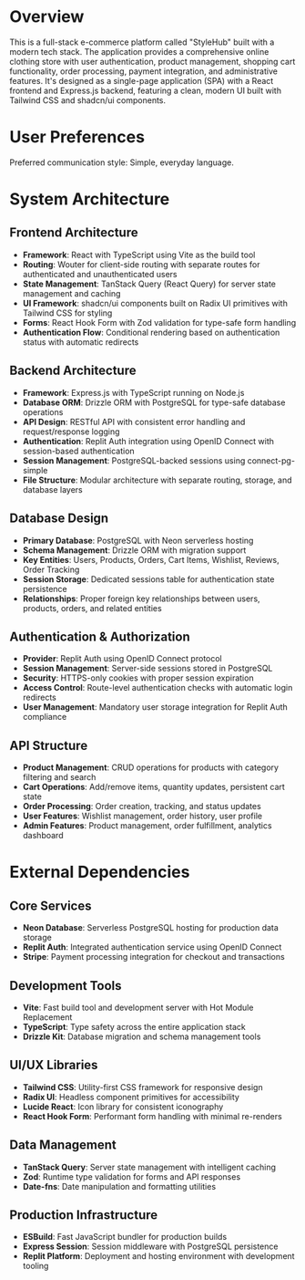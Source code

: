 # Overview

This is a full-stack e-commerce platform called "StyleHub" built with a modern tech stack. The application provides a comprehensive online clothing store with user authentication, product management, shopping cart functionality, order processing, payment integration, and administrative features. It's designed as a single-page application (SPA) with a React frontend and Express.js backend, featuring a clean, modern UI built with Tailwind CSS and shadcn/ui components.

# User Preferences

Preferred communication style: Simple, everyday language.

# System Architecture

## Frontend Architecture
- **Framework**: React with TypeScript using Vite as the build tool
- **Routing**: Wouter for client-side routing with separate routes for authenticated and unauthenticated users
- **State Management**: TanStack Query (React Query) for server state management and caching
- **UI Framework**: shadcn/ui components built on Radix UI primitives with Tailwind CSS for styling
- **Forms**: React Hook Form with Zod validation for type-safe form handling
- **Authentication Flow**: Conditional rendering based on authentication status with automatic redirects

## Backend Architecture
- **Framework**: Express.js with TypeScript running on Node.js
- **Database ORM**: Drizzle ORM with PostgreSQL for type-safe database operations
- **API Design**: RESTful API with consistent error handling and request/response logging
- **Authentication**: Replit Auth integration using OpenID Connect with session-based authentication
- **Session Management**: PostgreSQL-backed sessions using connect-pg-simple
- **File Structure**: Modular architecture with separate routing, storage, and database layers

## Database Design
- **Primary Database**: PostgreSQL with Neon serverless hosting
- **Schema Management**: Drizzle ORM with migration support
- **Key Entities**: Users, Products, Orders, Cart Items, Wishlist, Reviews, Order Tracking
- **Session Storage**: Dedicated sessions table for authentication state persistence
- **Relationships**: Proper foreign key relationships between users, products, orders, and related entities

## Authentication & Authorization
- **Provider**: Replit Auth using OpenID Connect protocol
- **Session Management**: Server-side sessions stored in PostgreSQL
- **Security**: HTTPS-only cookies with proper session expiration
- **Access Control**: Route-level authentication checks with automatic login redirects
- **User Management**: Mandatory user storage integration for Replit Auth compliance

## API Structure
- **Product Management**: CRUD operations for products with category filtering and search
- **Cart Operations**: Add/remove items, quantity updates, persistent cart state
- **Order Processing**: Order creation, tracking, and status updates
- **User Features**: Wishlist management, order history, user profile
- **Admin Features**: Product management, order fulfillment, analytics dashboard

# External Dependencies

## Core Services
- **Neon Database**: Serverless PostgreSQL hosting for production data storage
- **Replit Auth**: Integrated authentication service using OpenID Connect
- **Stripe**: Payment processing integration for checkout and transactions

## Development Tools
- **Vite**: Fast build tool and development server with Hot Module Replacement
- **TypeScript**: Type safety across the entire application stack
- **Drizzle Kit**: Database migration and schema management tools

## UI/UX Libraries
- **Tailwind CSS**: Utility-first CSS framework for responsive design
- **Radix UI**: Headless component primitives for accessibility
- **Lucide React**: Icon library for consistent iconography
- **React Hook Form**: Performant form handling with minimal re-renders

## Data Management
- **TanStack Query**: Server state management with intelligent caching
- **Zod**: Runtime type validation for forms and API responses
- **Date-fns**: Date manipulation and formatting utilities

## Production Infrastructure
- **ESBuild**: Fast JavaScript bundler for production builds
- **Express Session**: Session middleware with PostgreSQL persistence
- **Replit Platform**: Deployment and hosting environment with development tooling